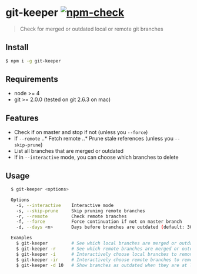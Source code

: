 # git-keeper [![npm-check](http://img.shields.io/npm/dm/git-keeper.svg)](https://www.npmjs.org/package/git-keeper)
> Check for merged or outdated local or remote git branches

## Install

```bash
$ npm i -g git-keeper
```

## Requirements

* node >= 4
* git >= 2.0.0 (tested on git 2.6.3 on mac)

## Features

* Check if on master and stop if not (unless you `--force`)
* If `--remote`
..* Fetch remote 
..* Prune stale references (unless you `--skip-prune`)
* List all branches that are merged or outdated 
* If in `--interactive` mode, you can choose which branches to delete

## Usage

```bash
  $ git-keeper <options>

  Options
    -i, --interactive    Interactive mode
    -s, --skip-prune     Skip pruning remote branches
    -r, --remote         Check remote branches
    -f, --force          Force continuation if not on master branch
    -d, --days <n>       Days before branches are outdated (default: 30)

  Examples
    $ git-keeper         # See which local branches are merged or outdated
    $ git-keeper -r      # See which remote branches are merged or outdated
    $ git-keeper -i      # Interactively choose local branches to remove 
    $ git-keeper -ir     # Interactively choose remote branches to remove 
    $ git-keeper -d 10   # Show branches as outdated when they are at least 10 days old 
```